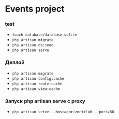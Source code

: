# Events project

### test

- `touch database/database.sqlite`
- `php artisan migrate`
- `php artisan db:seed`
- `php artisan serve`

### Деплой

- `php artisan migrate`
- `php artisan config:cache`
- `php artisan route:cache`
- `php artisan view:cache`

### Запуск php artisan serve с proxy

- `php artisan serve --host=gorizontclub --port=80`

